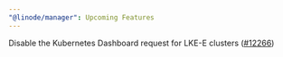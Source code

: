 ```yaml
---
"@linode/manager": Upcoming Features
---
```


Disable the Kubernetes Dashboard request for LKE-E clusters ([#12266](https://github.com/linode/manager/pull/12266))
